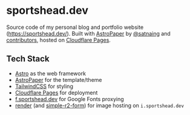 # sportshead.dev

Source code of my personal blog and portfolio website (https://sportshead.dev/).
Built with [AstroPaper](https://github.com/satnaing/astro-paper) by [@satnaing](https://satnaing.dev/)
and [contributors](https://github.com/satnaing/astro-paper/graphs/contributors), hosted on [Cloudflare Pages](https://pages.cloudflare.com/).

## Tech Stack

- [Astro](https://github.com/withastro/astro) as the web framework
- [AstroPaper](https://github.com/satnaing/astro-paper) for the template/theme
- [TailwindCSS](https://tailwindcss.com/) for styling
- [Cloudflare Pages](https://pages.cloudflare.com/) for deployment
- [f.sportshead.dev](https://github.com/sportshead/googlefonts) for Google Fonts proxying
- [render](https://github.com/kotx/render) (and [simple-r2-form](https://github.com/sportshead/simple-r2-form)) for image hosting on `i.sportshead.dev`
